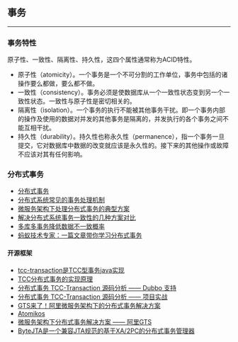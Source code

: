 ## 事务

---

### 事务特性

原子性、一致性、隔离性、持久性，这四个属性通常称为ACID特性。

* 原子性（atomicity）。一个事务是一个不可分割的工作单位，事务中包括的诸操作要么都做，要么都不做。
* 一致性（consistency）。事务必须是使数据库从一个一致性状态变到另一个一致性状态。一致性与原子性是密切相关的。
* 隔离性（isolation）。一个事务的执行不能被其他事务干扰。即一个事务内部的操作及使用的数据对并发的其他事务是隔离的，并发执行的各个事务之间不能互相干扰。
* 持久性（durability）。持久性也称永久性（permanence），指一个事务一旦提交，它对数据库中数据的改变就应该是永久性的。接下来的其他操作或故障不应该对其有任何影响。


### 分布式事务

* [分布式事务](分布式事务.md)
* [分布式系统常见的事务处理机制](https://mp.weixin.qq.com/s/ja0VRPkfHL9dtOP_PxwxKw)
* [微服务架构下处理分布式事务的典型方案](https://mp.weixin.qq.com/s/RKwvfKXIHrrkuCqOGZ4CPw)
* [解决分布式系统事务一致性的几种方案对比](https://mp.weixin.qq.com/s/kzmTKKH-t6tpJ97fa6TYPg)
* [多库多事务降低数据不一致概率](https://mp.weixin.qq.com/s/FvB-hOBT13SMfZko5iagAg)
* [蚂蚁技术专家：一篇文章带你学习分布式事务](https://mp.weixin.qq.com/s/abjDjGGz5RUoCNCdnoxOjQ)

#### 开源框架

* [tcc-transaction是TCC型事务java实现](https://github.com/changmingxie/tcc-transaction)
* [TCC分布式事务的实现原理](https://mp.weixin.qq.com/s/K0PCZmdXyJYwyuEPW8bvFg)
* [分布式事务 TCC-Transaction 源码分析 —— Dubbo 支持](https://mp.weixin.qq.com/s/WRH8C3MYSFghFopBKmshJw)
* [分布式事务 TCC-Transaction 源码分析 —— 项目实战](https://mp.weixin.qq.com/s/vPr4yMUzurtVkW3BGXit5g)
* [GTS来了！阿里微服务架构下的分布式事务解决方案](https://mp.weixin.qq.com/s/bUtu2nTs0bybnTvk-iLt6Q)
* [Atomikos](https://yq.aliyun.com/articles/39054)
* [微服务架构下分布式事务解决方案 —— 阿里GTS](https://mp.weixin.qq.com/s/BWrGw5dkRfR7gws2XY8vHQ)
* [ByteJTA是一个兼容JTA规范的基于XA/2PC的分布式事务管理器](https://github.com/liuyangming/ByteJTA)
